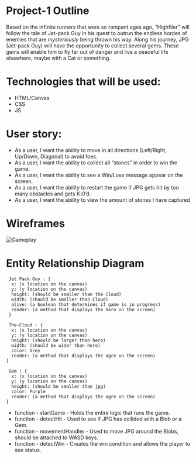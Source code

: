 # Project-1 Outline
Based on the infinite runners that were so rampant ages ago, “Highflier” will follow the tale of Jet-pack Guy in his quest to outrun the endless hordes of enemies that are *mysteriously* being thrown his way. Along his journey, JPG (Jet-pack Guy) will have the opportunity to collect several gems. These gems will enable him to fly far out of danger and live a peaceful life elsewhere, maybe with a Cat or something.

# Technologies that will be used:
- HTML/Canvas
- CSS
- JS

# User story: 
  - As a user, I want the ability to move in all directions (Left/Right, Up/Down, Diagonal) to avoid foes.
  - As a user, I want the ability to collect all “stones” in order to win the game.
  - As a user, I want the ability to see a Win/Lose message appear on the screen.
  - As a user, I want the ability to restart the game if JPG gets hit by too many obstacles and gets K.O’d.
  - As a user, I want the ability to view the amount of stones I have captured
  
  # Wireframes
  
  ![Gameplay](https://user-images.githubusercontent.com/111713666/190927482-212be7c6-0dd0-49ac-a76a-b96cbe835073.png)
  
  # Entity Relationship Diagram
```  
 Jet Pack Guy : { 
  x: (x location on the canvas)
  y: (y location on the canvas)
  height: (should be smaller than the Cloud)
  width: (should be smaller than Cloud)
  alive: (a boolean that determines if game is in progress)
  render: (a method that displays the hero on the screen)
 }
```
```
 The-Cloud : {
  x: (x location on the canvas)
  y: (y location on the canvas)
  height: (should be larger than hero)
  width: (should be wider than hero)
  color: Grey
  render: (a method that displays the ogre on the screen)
}
```
```
 Gem : {
  x: (x location on the canvas)
  y: (y location on the canvas)
  height: (should be smaller than jpg)
  color: Purple
  render: (a method that displays the ogre on the screen)
}
```
- function - startGame - Holds the entire logic that runs the game.
- function - detectHit - Used to see if JPG has collided with a Blob or a Gem.
- function - movementHandler - Used to move JPG around the Blobs, should be attached to WASD keys.
- function - detectWin - Creates the win condition and allows the player to see status.
